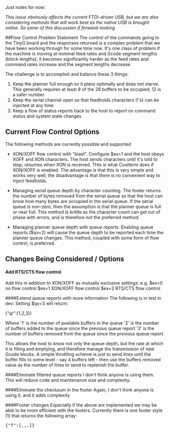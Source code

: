 Just notes for now:

_This issue obviously affects the current FTDI-driven USB, but we are also considering methods that will work best as the native USB is brought online. So some of this discussion if forward-looking_

##Flow Control Problem Statement
The control of the commands going to the TinyG board and the responses returned is a complex problem that we have been working through for some time now. It's one class of problem if the machine is moving at nominal feed rates and Gcode segment lengths (block lengths); it becomes significantly harder as the feed rates and command rates increase and the segment lengths decrease. 

The challenge is to accomplish and balance these 3 things:

1. Keep the planner full enough so it plans optimally and does not starve. This generally requires at least 8 of the 28 buffers to be occupied, 12 is a safer number.
1. Keep the serial channel open so that feedholds characters (!'s) can be injected at any time
1. Keep a flow of status reports back to the host to report on command status and system state changes


## Current Flow Control Options
The following methods are currently possible and supported

* XON/XOFF flow control with "blast". Configure $ex=1 and the host obeys XOFF and XON characters. The host sends characters until it's told to stop; resumes when XON is received. THis is what Coolterm does if XON/XOFF is enabled. The advantage is that this is very simple and works very well; the disadvantage is that there is no convenient way to inject feedholds.

* Managing serial queue depth by character counting. The footer returns the number of bytes removed from the serial queue so that the host can know how many bytes are occupied in the serial queue. If the serial queue is non-zero, then the assumption is that the planner queue is full or near full. This method is brittle as the character count can get out of phase with errors, and is therefore not the preferred method.

* Managing planner queue depth with queue reports. Enabling queue reports ($qv=2) will cause the queue depth to be reported each time the planner queue changes. This method, coupled with some form of flow control, is preferred. 

## Changes Being Considered / Options

#### Add RTS/CTS flow control
Add this in addition to XON/XOFF as mutually exclusive settings: e.g. 
$ex=0  no flow control
$ex=1  XON/XOFF flow control
$ex=2  RTS/CTS flow control

####Extend queue reports with more information 
The following is in test in dev:
Setting $qv=3 will return:

{"qr":[1,2,3]}   

Where '1' is the number of available buffers in the queue
'2' is the number of buffers added to the queue since the previous queue report
'3' is the number of buffers removed from the queue since the previous queue report

This allows the host to know not only the queue depth, but the rate at which it is filling and emptying, and therefore manage the transmission of new Gcode blocks. A simple throttling scheme is just to send lines until the buffer fills to some level - say 4 buffers left - then use the buffers removed value as the number of lines to send to replenish the buffer. 

####Eliminate filtered queue reports
I don't think anyone is using them. This will reduce code and maintenance size and complexity.

####Eliminate the checksum in the footer
Again, I don't think anyone is using it, and it adds complexity

####Footer changes
Especially if the above are implemented we may be able to be more efficient with the footers. Currently there is one footer style (1) that returns the following array:
<pre>
{"f":[<footer-style>,<status_code>,<byte_count>,<checksum>]}
</pre>
